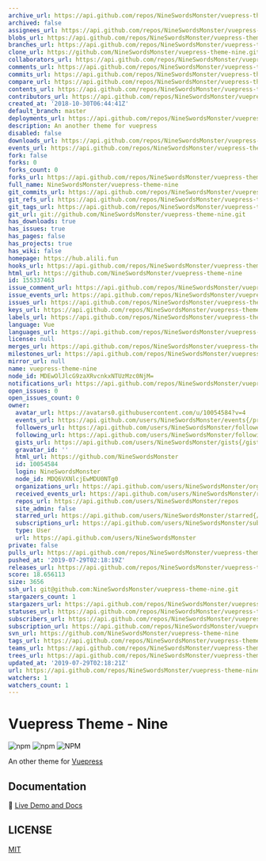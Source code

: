 ```yaml
---
archive_url: https://api.github.com/repos/NineSwordsMonster/vuepress-theme-nine/{archive_format}{/ref}
archived: false
assignees_url: https://api.github.com/repos/NineSwordsMonster/vuepress-theme-nine/assignees{/user}
blobs_url: https://api.github.com/repos/NineSwordsMonster/vuepress-theme-nine/git/blobs{/sha}
branches_url: https://api.github.com/repos/NineSwordsMonster/vuepress-theme-nine/branches{/branch}
clone_url: https://github.com/NineSwordsMonster/vuepress-theme-nine.git
collaborators_url: https://api.github.com/repos/NineSwordsMonster/vuepress-theme-nine/collaborators{/collaborator}
comments_url: https://api.github.com/repos/NineSwordsMonster/vuepress-theme-nine/comments{/number}
commits_url: https://api.github.com/repos/NineSwordsMonster/vuepress-theme-nine/commits{/sha}
compare_url: https://api.github.com/repos/NineSwordsMonster/vuepress-theme-nine/compare/{base}...{head}
contents_url: https://api.github.com/repos/NineSwordsMonster/vuepress-theme-nine/contents/{+path}
contributors_url: https://api.github.com/repos/NineSwordsMonster/vuepress-theme-nine/contributors
created_at: '2018-10-30T06:44:41Z'
default_branch: master
deployments_url: https://api.github.com/repos/NineSwordsMonster/vuepress-theme-nine/deployments
description: An another theme for vuepress
disabled: false
downloads_url: https://api.github.com/repos/NineSwordsMonster/vuepress-theme-nine/downloads
events_url: https://api.github.com/repos/NineSwordsMonster/vuepress-theme-nine/events
fork: false
forks: 0
forks_count: 0
forks_url: https://api.github.com/repos/NineSwordsMonster/vuepress-theme-nine/forks
full_name: NineSwordsMonster/vuepress-theme-nine
git_commits_url: https://api.github.com/repos/NineSwordsMonster/vuepress-theme-nine/git/commits{/sha}
git_refs_url: https://api.github.com/repos/NineSwordsMonster/vuepress-theme-nine/git/refs{/sha}
git_tags_url: https://api.github.com/repos/NineSwordsMonster/vuepress-theme-nine/git/tags{/sha}
git_url: git://github.com/NineSwordsMonster/vuepress-theme-nine.git
has_downloads: true
has_issues: true
has_pages: false
has_projects: true
has_wiki: false
homepage: https://hub.alili.fun
hooks_url: https://api.github.com/repos/NineSwordsMonster/vuepress-theme-nine/hooks
html_url: https://github.com/NineSwordsMonster/vuepress-theme-nine
id: 155337463
issue_comment_url: https://api.github.com/repos/NineSwordsMonster/vuepress-theme-nine/issues/comments{/number}
issue_events_url: https://api.github.com/repos/NineSwordsMonster/vuepress-theme-nine/issues/events{/number}
issues_url: https://api.github.com/repos/NineSwordsMonster/vuepress-theme-nine/issues{/number}
keys_url: https://api.github.com/repos/NineSwordsMonster/vuepress-theme-nine/keys{/key_id}
labels_url: https://api.github.com/repos/NineSwordsMonster/vuepress-theme-nine/labels{/name}
language: Vue
languages_url: https://api.github.com/repos/NineSwordsMonster/vuepress-theme-nine/languages
license: null
merges_url: https://api.github.com/repos/NineSwordsMonster/vuepress-theme-nine/merges
milestones_url: https://api.github.com/repos/NineSwordsMonster/vuepress-theme-nine/milestones{/number}
mirror_url: null
name: vuepress-theme-nine
node_id: MDEwOlJlcG9zaXRvcnkxNTUzMzc0NjM=
notifications_url: https://api.github.com/repos/NineSwordsMonster/vuepress-theme-nine/notifications{?since,all,participating}
open_issues: 0
open_issues_count: 0
owner:
  avatar_url: https://avatars0.githubusercontent.com/u/10054584?v=4
  events_url: https://api.github.com/users/NineSwordsMonster/events{/privacy}
  followers_url: https://api.github.com/users/NineSwordsMonster/followers
  following_url: https://api.github.com/users/NineSwordsMonster/following{/other_user}
  gists_url: https://api.github.com/users/NineSwordsMonster/gists{/gist_id}
  gravatar_id: ''
  html_url: https://github.com/NineSwordsMonster
  id: 10054584
  login: NineSwordsMonster
  node_id: MDQ6VXNlcjEwMDU0NTg0
  organizations_url: https://api.github.com/users/NineSwordsMonster/orgs
  received_events_url: https://api.github.com/users/NineSwordsMonster/received_events
  repos_url: https://api.github.com/users/NineSwordsMonster/repos
  site_admin: false
  starred_url: https://api.github.com/users/NineSwordsMonster/starred{/owner}{/repo}
  subscriptions_url: https://api.github.com/users/NineSwordsMonster/subscriptions
  type: User
  url: https://api.github.com/users/NineSwordsMonster
private: false
pulls_url: https://api.github.com/repos/NineSwordsMonster/vuepress-theme-nine/pulls{/number}
pushed_at: '2019-07-29T02:18:19Z'
releases_url: https://api.github.com/repos/NineSwordsMonster/vuepress-theme-nine/releases{/id}
score: 18.656113
size: 3656
ssh_url: git@github.com:NineSwordsMonster/vuepress-theme-nine.git
stargazers_count: 1
stargazers_url: https://api.github.com/repos/NineSwordsMonster/vuepress-theme-nine/stargazers
statuses_url: https://api.github.com/repos/NineSwordsMonster/vuepress-theme-nine/statuses/{sha}
subscribers_url: https://api.github.com/repos/NineSwordsMonster/vuepress-theme-nine/subscribers
subscription_url: https://api.github.com/repos/NineSwordsMonster/vuepress-theme-nine/subscription
svn_url: https://github.com/NineSwordsMonster/vuepress-theme-nine
tags_url: https://api.github.com/repos/NineSwordsMonster/vuepress-theme-nine/tags
teams_url: https://api.github.com/repos/NineSwordsMonster/vuepress-theme-nine/teams
trees_url: https://api.github.com/repos/NineSwordsMonster/vuepress-theme-nine/git/trees{/sha}
updated_at: '2019-07-29T02:18:21Z'
url: https://api.github.com/repos/NineSwordsMonster/vuepress-theme-nine
watchers: 1
watchers_count: 1
---
```


# Vuepress Theme - Nine

![npm](https://img.shields.io/npm/v/vuepress-theme-nine)
![npm](https://img.shields.io/npm/dt/vuepress-theme-nine?label=npm)
![NPM](https://img.shields.io/npm/l/vuepress-theme-nine)

An other theme for [Vuepress](https://vuepress.vuejs.org)

## Documentation

:book: [Live Demo and Docs](https://hub.alili.fun)

## LICENSE

[MIT](https://github.com/meteorlxy/vuepress-theme-nine/blob/master/LICENSE)
